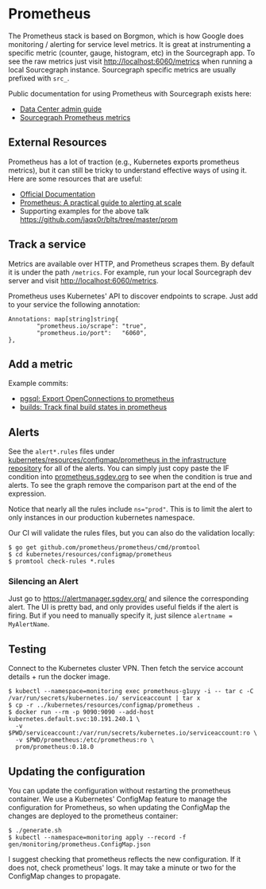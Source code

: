 # Prometheus

The Prometheus stack is based on Borgmon, which is how Google does monitoring /
alerting for service level metrics. It is great at instrumenting a specific
metric (counter, gauge, histogram, etc) in the Sourcegraph app. To see the raw
metrics just visit <http://localhost:6060/metrics> when running a local
Sourcegraph instance.  Sourcegraph specific metrics are usually prefixed with
`src_`.

Public documentation for using Prometheus with Sourcegraph exists here:

* [Data Center admin guide](https://github.com/sourcegraph/deploy-sourcegraph/blob/master/docs/admin-guide.md)
* [Sourcegraph Prometheus metrics](https://github.com/sourcegraph/deploy-sourcegraph/blob/master/docs/prom-metrics.md)

## External Resources

Prometheus has a lot of traction (e.g., Kubernetes exports prometheus metrics),
but it can still be tricky to understand effective ways of using it. Here are
some resources that are useful:

* [Official Documentation](https://prometheus.io/docs/introduction/overview/)
* [Prometheus: A practical guide to alerting at scale](https://docs.google.com/presentation/d/1X1rKozAUuF2MVc1YXElFWq9wkcWv3Axdldl8LOH9Vik/edit)
* Supporting examples for the above talk https://github.com/jaqx0r/blts/tree/master/prom

## Track a service

Metrics are available over HTTP, and Prometheus scrapes them. By default it is
under the path `/metrics`. For example, run your local Sourcegraph dev server
and visit <http://localhost:6060/metrics>.

Prometheus uses Kubernetes' API to discover endpoints to scrape. Just add to
your service the following annotation:

```
Annotations: map[string]string{
        "prometheus.io/scrape": "true",
        "prometheus.io/port":   "6060",
},
```

## Add a metric

Example commits:
* [pgsql: Export OpenConnections to prometheus](https://sourcegraph.com/github.com/sourcegraph/sourcegraph@ccc69ef5cfaa6486e31a5fd1a263f3797a5320be/-/commit)
* [builds: Track final build states in prometheus](https://sourcegraph.com/github.com/sourcegraph/sourcegraph@bff33142f6017b9c2cc552d3c0a2cea7427208ca/-/commit)

## Alerts

See the `alert*.rules` files under
[kubernetes/resources/configmap/prometheus in the infrastructure repository](https://github.com/sourcegraph/infrastructure/tree/master/kubernetes/resources/configmap/prometheus) for all
of the alerts. You can simply just copy paste the IF condition into
[prometheus.sgdev.org](https://prometheus.sgdev.org/) to see when the condition is true and
alerts. To see the graph remove the comparison part at the end of the expression.

Notice that nearly all the rules include `ns="prod"`. This is to limit the alert
to only instances in our production kubernetes namespace.

Our CI will validate the rules files, but you can also do the validation
locally:

```
$ go get github.com/prometheus/prometheus/cmd/promtool
$ cd kubernetes/resources/configmap/prometheus
$ promtool check-rules *.rules
```

### Silencing an Alert

Just go to https://alertmanager.sgdev.org/ and silence the
corresponding alert. The UI is pretty bad, and only provides useful fields if
the alert is firing. But if you need to manually specify it, just silence
`alertname = MyAlertName`.

## Testing

Connect to the Kubernetes cluster VPN. Then fetch the service account details + run the docker
image.

```
$ kubectl --namespace=monitoring exec prometheus-g1uyy -i -- tar c -C /var/run/secrets/kubernetes.io/ serviceaccount | tar x
$ cp -r ../kubernetes/resources/configmap/prometheus .
$ docker run --rm -p 9090:9090 --add-host kubernetes.default.svc:10.191.240.1 \
  -v $PWD/serviceaccount:/var/run/secrets/kubernetes.io/serviceaccount:ro \
  -v $PWD/prometheus:/etc/prometheus:ro \
  prom/prometheus:0.18.0
```


## Updating the configuration

You can update the configuration without restarting the prometheus
container. We use a Kubernetes' ConfigMap feature to manage the configuration
for Prometheus, so when updating the ConfigMap the changes are deployed to the
prometheus container:

```
$ ./generate.sh
$ kubectl --namespace=monitoring apply --record -f gen/monitoring/prometheus.ConfigMap.json
```

I suggest checking that prometheus reflects the new configuration. If it does
not, check prometheus' logs. It may take a minute or two for the ConfigMap
changes to propagate.

